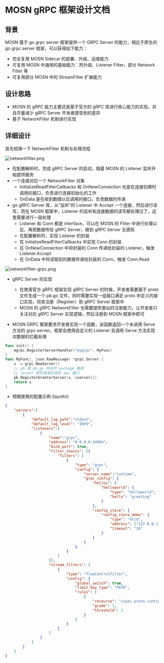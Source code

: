 # MOSN gRPC 框架设计文档

## 背景

MOSN 基于 go grpc server 框架提供一个 GRPC Server 的能力，相比于原生的 go grpc server 框架，可以获得如下能力：

+ 完全复用 MOSN Sidecar 的部署、升级、运维能力
+ 可复用 MOSN 中通用的基础能力：热升级、Listener Filter、部分 Network Filter 等
+ 可复用部分 MOSN 中的 StreamFilter 扩展能力

## 设计思路

+ MOSN 的 gRPC 能力主要还是基于官方的 gRPC 库进行核心能力的实现，并且尽量减少 gRPC Server 开发者感受到的差异
+ 基于 NetworkFilter 机制进行实现

## 详细设计

首先梳理一下 NetworkFilter 机制与处理流程

![networkfilter.png](/img/actuator/networkfilter.jpg)

+ 在配置解析时，完成 gRPC Server 的启动，随着 MOSN 的 Listener 监听开始提供服务
+ 一个连接对应一个 NetworkFilter 对象
  + InitializeReadFilterCallbacks 和 OnNewConnection 也是在连接创建时调用的接口，负责进行连接初始化的工作
  + OnData 是在收到数据以后调用的接口，负责数据的传递
+ go gRPC Server 库，从“监听”的 Listener 中 Accept 一个连接，然后进行读写，而在 MOSN 框架中，Listener 的监听和连接数据的读写都处理过了，这里需要进行一层处理
  + Listener 和 Conn 都是 interface，可以在 MOSN 的 Filter 中进行处理以后，再把数据传给 gRPC Server，做到 gRPC Server 无感知
  + 在配置解析时，实现 Listener 的封装
  + 在 InitializeReadFilterCallbacks 中实现 Conn 的封装
  + 在 OnNewConnection 中将封装的 Conn 传递给封装的 Listener，触发 Listener.Accept
  + 在 OnData 中将读取到的数据传递给封装的 Conn，触发 Conn.Read

![networkfilter-grpc.png](/img/actuator/networkfilter-grpc.jpg)

+ gRPC Server 的实现
  + 在使用官方 gRPC 框架实现 gRPC Server 的时候，开发者需要基于 proto 文件生成一个.pb.go 文件，同时需要实现一组接口满足 proto 中定义的接口实现，将其注册（Register）到 gRPC Server 框架中
  + MOSN 的 gRPC NetworkFilter 也需要提供类似的注册能力，让开发者只关注对应 gRPC Server 实现逻辑，然后注册到 MOSN 框架中即可

+ MOSN GRPC 框架要求开发者实现一个函数，该函数返回一个未调用 Serve 方法的 grpc server。框架会使用自定义的 Listener 去调用 Serve 方法实现对数据的拦截处理

```Go
func init() {
    mgrpc.RegisterServerHandler("mygrpc", MyFunc)
}
func MyFunc(_ json.RawMessage) *grpc.Server {
    s := grpc.NewServer()
    // pb 是.pb.go 所在的 package 路径
    // server 是开发者实现的 api 接口
    pb.RegisterGreeterServer(s, &server{})
    return s
}
```

+ 预期使用的配置示例 (layotto)

```json
{
	"servers":[
		{
			"default_log_path":"stdout",
			"default_log_level": "INFO",
			"listeners":[
				{
					"name":"grpc",
					"address": "0.0.0.0:34904",
					"bind_port": true,
					"filter_chains": [{
						"filters": [
							{
								"type": "grpc",
								"config": {
									"server_name":"runtime",
									"grpc_config": {
										"hellos": {
											"helloworld": {
                                                "type": "helloworld",
												"hello": "greeting"
											}
										},
										"config_store": {
											"config_store_demo": {
                                                "type": "etcd",
												"address": ["127.0.0.1:2379"],
												"timeout": "10"
											}
										}
									}
								}
							}
						]
					}],
					"stream_filters": [
						{
							"type": "flowControlFilter",
							"config": {
								"global_switch": true,
								"limit_key_type": "PATH",
								"rules": [
									{
										"resource": "/spec.proto.runtime.v1.Runtime/SayHello",
										"grade": 1,
										"threshold": 5
									}
								]
							}
						}
					]
				}
			]
		}
	]
}

```
